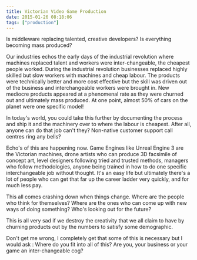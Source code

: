 ```yaml
---
title: Victorian Video Game Production
date: 2015-01-26 08:18:06
tags: ["production"]
---
```


Is middleware replacing talented, creative developers? Is everything
becoming mass produced?

<!-- more -->

Our industries echos the early days of the industrial revolution where
machines replaced talent and workers were inter-changeable, the cheapest
people worked.
During the industrial revolution businesses replaced highly skilled but
slow workers with machines and cheap labour. The products were
technically better and more cost effective but the skill was driven out
of the business and interchangeable workers were brought in. New
mediocre products appeared at a phenomenal rate as they were churned out
and ultimately mass produced. At one point, almost 50% of cars on the
planet were one specific model!

In today's world, you could take this further by documenting the process
and ship it and the machinery over to where the labour is cheapest.
After all, anyone can do that job can't they? Non-native customer
support call centres ring any bells?

Echo's of this are happening now. Game Engines like Unreal Engine 3 are
the Victorian machines, drone artists who can produce 3D facsimile of
concept art, level designers following tried and trusted methods,
managers who follow methodologies, anyone being trained in how to do one
specific interchangeable job without thought. It's an easy life but
ultimately there's a lot of people who can get that far up the career
ladder very quickly, and for much less pay.

This all comes crashing down when things change. Where are the people
who think for themselves? Where are the ones who can come up with new
ways of doing something? Who's looking out for the future?

This is all very sad if we destroy the creativity that we all claim to
have by churning products out by the numbers to satisfy some
demographic.

Don't get me wrong, I completely get that some of this is necessary but
I would ask : Where do you fit into all of this? Are you, your business
or your game an inter-changeable cog?
